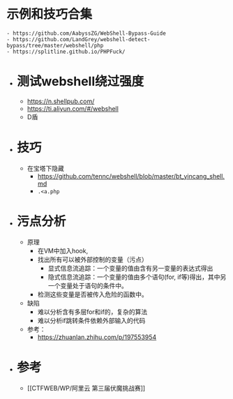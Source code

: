 # 示例和技巧合集
	- https://github.com/AabyssZG/WebShell-Bypass-Guide
	- https://github.com/LandGrey/webshell-detect-bypass/tree/master/webshell/php
	- https://splitline.github.io/PHPFuck/
- # 测试webshell绕过强度
	- https://n.shellpub.com/
	- https://ti.aliyun.com/#/webshell
	- D盾
- # 技巧
	- 在宝塔下隐藏
		- https://github.com/tennc/webshell/blob/master/bt_yincang_shell.md
		- `.<a.php`
- # 污点分析
	- 原理
		- 在VM中加入hook,
		- 找出所有可以被外部控制的变量（污点）
			- 显式信息流追踪：一个变量的值由含有另一变量的表达式得出
			- 隐式信息流追踪：一个变量的值由多个语句(for, if等)得出，其中另一个变量处于语句的条件中。
		- 检测这些变量是否被传入危险的函数中。
	- 缺陷
		- 难以分析含有多层for和if的，复杂的算法
		- 难以分析if跳转条件依赖外部输入的代码
	- 参考：
		- https://zhuanlan.zhihu.com/p/197553954
- # 参考
	- [[CTFWEB/WP/阿里云 第三届伏魔挑战赛]]